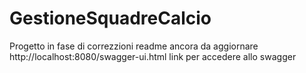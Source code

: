# GestioneSquadreCalcio
Progetto in fase di correzzioni readme ancora da aggiornare
http://localhost:8080/swagger-ui.html link per accedere allo swagger